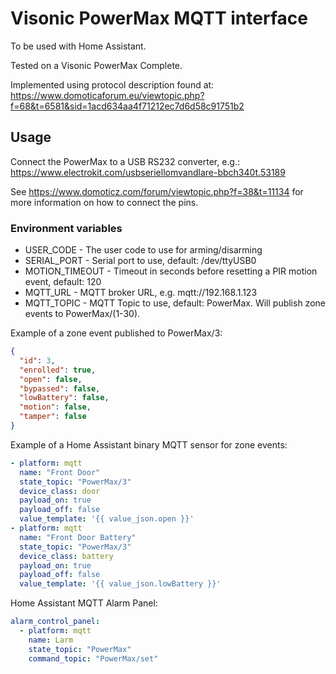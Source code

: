 # Visonic PowerMax MQTT interface #
To be used with Home Assistant.

Tested on a Visonic PowerMax Complete.

Implemented using  protocol description found at:
https://www.domoticaforum.eu/viewtopic.php?f=68&t=6581&sid=1acd634aa4f71212ec7d6d58c91751b2

## Usage ##
Connect the PowerMax to a USB RS232 converter, e.g.:
https://www.electrokit.com/usbseriellomvandlare-bbch340t.53189

See https://www.domoticz.com/forum/viewtopic.php?f=38&t=11134 for more information on how to connect the pins.

### Environment variables ###
 - USER_CODE - The user code to use for arming/disarming
 - SERIAL_PORT - Serial port to use, default: /dev/ttyUSB0
 - MOTION_TIMEOUT - Timeout in seconds before resetting a PIR motion event, default: 120
 - MQTT_URL - MQTT broker URL, e.g. mqtt://192.168.1.123
 - MQTT_TOPIC - MQTT Topic to use, default: PowerMax. Will publish zone events to PowerMax/(1-30).

Example of a zone event published to PowerMax/3:
```json
{
  "id": 3,
  "enrolled": true,
  "open": false,
  "bypassed": false,
  "lowBattery": false,
  "motion": false,
  "tamper": false
}
```

Example of a Home Assistant binary MQTT sensor for zone events:
```yaml
- platform: mqtt
  name: "Front Door"
  state_topic: "PowerMax/3"
  device_class: door
  payload_on: true
  payload_off: false
  value_template: '{{ value_json.open }}'
- platform: mqtt
  name: "Front Door Battery"
  state_topic: "PowerMax/3"
  device_class: battery
  payload_on: true
  payload_off: false
  value_template: '{{ value_json.lowBattery }}'
```

Home Assistant MQTT Alarm Panel:
```yaml
alarm_control_panel:
  - platform: mqtt
    name: Larm
    state_topic: "PowerMax"
    command_topic: "PowerMax/set"
```
